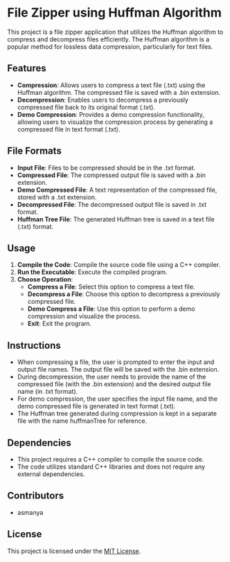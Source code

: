 # File Zipper using Huffman Algorithm

This project is a file zipper application that utilizes the Huffman algorithm to compress and decompress files efficiently. The Huffman algorithm is a popular method for lossless data compression, particularly for text files.

## Features

- **Compression**: Allows users to compress a text file (.txt) using the Huffman algorithm. The compressed file is saved with a .bin extension.
- **Decompression**: Enables users to decompress a previously compressed file back to its original format (.txt).
- **Demo Compression**: Provides a demo compression functionality, allowing users to visualize the compression process by generating a compressed file in text format (.txt).

## File Formats

- **Input File**: Files to be compressed should be in the .txt format.
- **Compressed File**: The compressed output file is saved with a .bin extension.
- **Demo Compressed File**: A text representation of the compressed file, stored with a .txt extension.
- **Decompressed File**: The decompressed output file is saved in .txt format.
- **Huffman Tree File**: The generated Huffman tree is saved in a text file (.txt) format.

## Usage

1. **Compile the Code**: Compile the source code file using a C++ compiler.
2. **Run the Executable**: Execute the compiled program.
3. **Choose Operation**:
    - **Compress a File**: Select this option to compress a text file.
    - **Decompress a File**: Choose this option to decompress a previously compressed file.
    - **Demo Compress a File**: Use this option to perform a demo compression and visualize the process.
    - **Exit**: Exit the program.

## Instructions

- When compressing a file, the user is prompted to enter the input and output file names. The output file will be saved with the .bin extension.
- During decompression, the user needs to provide the name of the compressed file (with the .bin extension) and the desired output file name (in .txt format).
- For demo compression, the user specifies the input file name, and the demo compressed file is generated in text format (.txt).
- The Huffman tree generated during compression is kept in a separate file with the name huffmanTree for reference.

## Dependencies

- This project requires a C++ compiler to compile the source code.
- The code utilizes standard C++ libraries and does not require any external dependencies.

## Contributors

- asmanya

## License

This project is licensed under the [MIT License](LICENSE).
